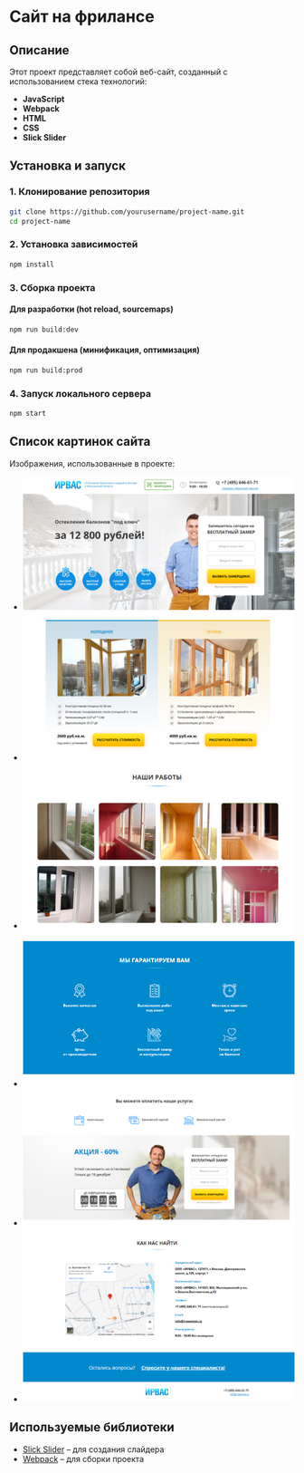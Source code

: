 # Сайт на фрилансе

## Описание
Этот проект представляет собой веб-сайт, созданный с использованием стека технологий:

- **JavaScript**
- **Webpack**
- **HTML**
- **CSS**
- **Slick Slider**

## Установка и запуск

### 1. Клонирование репозитория
```sh
git clone https://github.com/yourusername/project-name.git
cd project-name
```

### 2. Установка зависимостей
```sh
npm install
```

### 3. Сборка проекта
#### Для разработки (hot reload, sourcemaps)
```sh
npm run build:dev
```
#### Для продакшена (минификация, оптимизация)
```sh
npm run build:prod
```

### 4. Запуск локального сервера
```sh
npm start
```

## Список картинок сайта
Изображения, использованные в проекте:
- ![image 1](images/image1.png)
- ![image 2](images/image2.png)
- ![image 3](images/image4.png)
- ![image 4](images/image5.png)
- ![image 5](images/image6.png)
- ![image 5](images/image7.png)



## Используемые библиотеки
- [Slick Slider](https://kenwheeler.github.io/slick/) – для создания слайдера
- [Webpack](https://webpack.js.org/) – для сборки проекта
